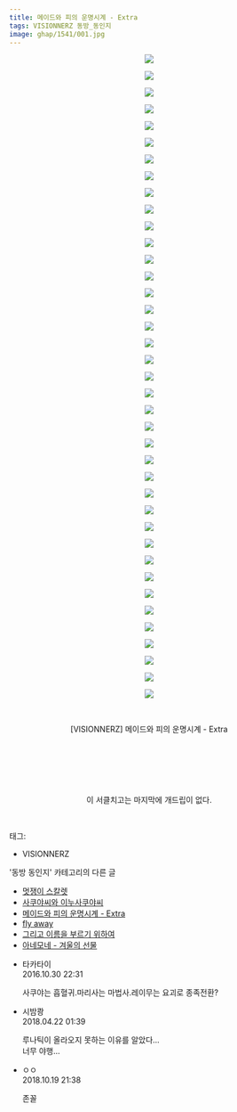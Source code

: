 ```yaml
---
title: 메이드와 피의 운명시계 - Extra
tags: VISIONNERZ 동방_동인지
image: ghap/1541/001.jpg
---
```

<div class="article">
<p style="text-align: center; clear: none; float: none;"><img src="{{ site.nasurl }}/ghap/1541/001.jpg"/></p>
<p style="text-align: center; clear: none; float: none;"><img src="{{ site.nasurl }}/ghap/1541/002.jpg"/></p>
<p style="text-align: center; clear: none; float: none;"><img src="{{ site.nasurl }}/ghap/1541/003.jpg"/></p>
<p style="text-align: center; clear: none; float: none;"><img src="{{ site.nasurl }}/ghap/1541/004.jpg"/></p>
<p style="text-align: center; clear: none; float: none;"><img src="{{ site.nasurl }}/ghap/1541/005.jpg"/></p>
<p style="text-align: center; clear: none; float: none;"><img src="{{ site.nasurl }}/ghap/1541/006.jpg"/></p>
<p style="text-align: center; clear: none; float: none;"><img src="{{ site.nasurl }}/ghap/1541/007.jpg"/></p>
<p style="text-align: center; clear: none; float: none;"><img src="{{ site.nasurl }}/ghap/1541/008.jpg"/></p>
<p style="text-align: center; clear: none; float: none;"><img src="{{ site.nasurl }}/ghap/1541/009.jpg"/></p>
<p style="text-align: center; clear: none; float: none;"><img src="{{ site.nasurl }}/ghap/1541/010.jpg"/></p>
<p style="text-align: center; clear: none; float: none;"><img src="{{ site.nasurl }}/ghap/1541/011.jpg"/></p>
<p style="text-align: center; clear: none; float: none;"><img src="{{ site.nasurl }}/ghap/1541/012.jpg"/></p>
<p style="text-align: center; clear: none; float: none;"><img src="{{ site.nasurl }}/ghap/1541/013.jpg"/></p>
<p style="text-align: center; clear: none; float: none;"><img src="{{ site.nasurl }}/ghap/1541/014.jpg"/></p>
<p style="text-align: center; clear: none; float: none;"><img src="{{ site.nasurl }}/ghap/1541/015.jpg"/></p>
<p style="text-align: center; clear: none; float: none;"><img src="{{ site.nasurl }}/ghap/1541/016.jpg"/></p>
<p style="text-align: center; clear: none; float: none;"><img src="{{ site.nasurl }}/ghap/1541/017.jpg"/></p>
<p style="text-align: center; clear: none; float: none;"><img src="{{ site.nasurl }}/ghap/1541/018.jpg"/></p>
<p style="text-align: center; clear: none; float: none;"><img src="{{ site.nasurl }}/ghap/1541/019.jpg"/></p>
<p style="text-align: center; clear: none; float: none;"><img src="{{ site.nasurl }}/ghap/1541/020.jpg"/></p>
<p style="text-align: center; clear: none; float: none;"><img src="{{ site.nasurl }}/ghap/1541/021.jpg"/></p>
<p style="text-align: center; clear: none; float: none;"><img src="{{ site.nasurl }}/ghap/1541/022.jpg"/></p>
<p style="text-align: center; clear: none; float: none;"><img src="{{ site.nasurl }}/ghap/1541/023.jpg"/></p>
<p style="text-align: center; clear: none; float: none;"><img src="{{ site.nasurl }}/ghap/1541/024.jpg"/></p>
<p style="text-align: center; clear: none; float: none;"><img src="{{ site.nasurl }}/ghap/1541/025.jpg"/></p>
<p style="text-align: center; clear: none; float: none;"><img src="{{ site.nasurl }}/ghap/1541/026.jpg"/></p>
<p style="text-align: center; clear: none; float: none;"><img src="{{ site.nasurl }}/ghap/1541/027.jpg"/></p>
<p style="text-align: center; clear: none; float: none;"><img src="{{ site.nasurl }}/ghap/1541/028.jpg"/></p>
<p style="text-align: center; clear: none; float: none;"><img src="{{ site.nasurl }}/ghap/1541/029.jpg"/></p>
<p style="text-align: center; clear: none; float: none;"><img src="{{ site.nasurl }}/ghap/1541/030.jpg"/></p>
<p style="text-align: center; clear: none; float: none;"><img src="{{ site.nasurl }}/ghap/1541/031.jpg"/></p>
<p style="text-align: center; clear: none; float: none;"><img src="{{ site.nasurl }}/ghap/1541/032.jpg"/></p>
<p style="text-align: center; clear: none; float: none;"><img src="{{ site.nasurl }}/ghap/1541/033.jpg"/></p>
<p style="text-align: center; clear: none; float: none;"><img src="{{ site.nasurl }}/ghap/1541/034.jpg"/></p>
<p style="text-align: center; clear: none; float: none;"><img src="{{ site.nasurl }}/ghap/1541/035.jpg"/></p>
<p style="text-align: center; clear: none; float: none;"><img src="{{ site.nasurl }}/ghap/1541/036.jpg"/></p>
<p style="text-align: center; clear: none; float: none;"><img src="{{ site.nasurl }}/ghap/1541/037.jpg"/></p>
<p style="text-align: center; clear: none; float: none;"><img src="{{ site.nasurl }}/ghap/1541/038.jpg"/></p>
<p style="text-align: center; clear: none; float: none;"><img src="{{ site.nasurl }}/ghap/1541/039.jpg"/></p>
<p style="text-align: center; clear: none; float: none;"><br/></p>
<p style="text-align: center; clear: none; float: none;">[VISIONNERZ] 메이드와 피의 운명시계 - Extra</p>
<p style="text-align: center; clear: none; float: none;"><br/></p>
<p style="text-align: center; clear: none; float: none;"><br/></p>
<p style="text-align: center; clear: none; float: none;"><br/></p>
<p style="text-align: center; clear: none; float: none;">이 서클치고는 마지막에 개드립이 없다.</p>
<p><br/></p>
</div><div class="tagTrail">
<p>태그: </p>
<ul>
<li>VISIONNERZ</li>
</ul>
</div><div class="another">
<p>'동방 동인지' 카테고리의 다른 글</p>
<ul>
<li><a href="/2016-08-13-ghap_1543">멋쟁이 스칼렛</a></li>
<li><a href="/2016-08-13-ghap_1542">사쿠야씨와 이누사쿠야씨</a></li>
<li><a href="/2016-08-12-ghap_1541">메이드와 피의 운명시계 - Extra</a></li>
<li><a href="/2016-08-12-ghap_1539">fly away</a></li>
<li><a href="/2016-08-12-ghap_1538">그리고 이름을 부르기 위하여</a></li>
<li><a href="/2016-08-12-ghap_1537">아네모네 - 겨울의 선물</a></li>
</ul>
</div><div class="cb_module cb_fluid">
<div class="cb_wrt cb_profile">
<div class="comment">
<ul>
<li class="cb_thumb_off" id="comment14839729">
<div class="cb_comment_area">
<div class="cb_info_area">
<div class="cb_section">
<span class="cb_nick_name">타카타이</span>
</div>
<div class="cb_section">
<span class="cb_date">2016.10.30 22:31 </span>
</div>
</div>
<div class="cb_dsc_comment">
<p class="cb_dsc">
											사쿠야는 흡혈귀.마리사는 마법사.레이무는 요괴로 종족전환?
										</p>
</div>
</div></li>
<li class="cb_thumb_off" id="comment15242862">
<div class="cb_comment_area">
<div class="cb_info_area">
<div class="cb_section">
<span class="cb_nick_name">시밤쾅</span>
</div>
<div class="cb_section">
<span class="cb_date">2018.04.22 01:39 </span>
</div>
</div>
<div class="cb_dsc_comment">
<p class="cb_dsc">
											루나틱이 올라오지 못하는 이유를 알았다...<br/>
너무 야행...
										</p>
</div>
</div></li>
<li class="cb_thumb_off" id="comment15358475">
<div class="cb_comment_area">
<div class="cb_info_area">
<div class="cb_section">
<span class="cb_nick_name">ㅇㅇ</span>
</div>
<div class="cb_section">
<span class="cb_date">2018.10.19 21:38 </span>
</div>
</div>
<div class="cb_dsc_comment">
<p class="cb_dsc">
											존꼴
										</p>
</div>
</div></li>
</ul>
</div>
</div><!-- commentList close -->
</div>